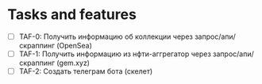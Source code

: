# Tasks and features

- [ ] TAF-0: Получить информацию об коллекции через запрос/апи/скраппинг (OpenSea)
- [ ] TAF-1: Получить информацию из нфти-аггрегатор через запрос/апи/скраппинг (gem.xyz)
- [ ] TAF-2: Создать телеграм бота (скелет)